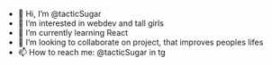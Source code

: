 - 👋 Hi, I’m @tacticSugar
- 👀 I’m interested in webdev and tall girls
- 🌱 I’m currently learning React
- 💞️ I’m looking to collaborate on project, that improves peoples lifes
- 📫 How to reach me: @tacticSugar in tg

<!---
tacticSugar/tacticSugar is a ✨ special ✨ repository because its `README.md` (this file) appears on your GitHub profile.
You can click the Preview link to take a look at your changes.
--->
